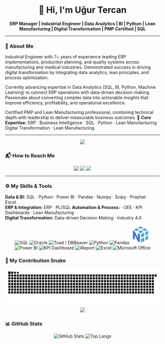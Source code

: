 
<h1 align="center">👋 Hi, I'm Uğur Tercan</h1>
<p align="center">
  <b>ERP Manager | Industrial Engineer | Data Analytics | BI | Python | Lean Manufacturing | Digital Transformation | PMP Certified | SQL </b>
</p>

---

### 🧭 About Me
Industrial Engineer with 7+ years of experience leading ERP implementations, production planning, and quality systems across manufacturing and medical industries. Demonstrated success in driving digital transformation by integrating data analytics, lean principles, and process optimization.

Currently advancing expertise in Data Analytics (SQL, BI, Python, Machine Learning) to connect ERP operations with data-driven decision-making. Passionate about converting complex data into actionable insights that improve efficiency, profitability, and operational excellence.

Certified PMP and Lean Manufacturing professional, combining technical depth with leadership to deliver measurable business outcomes.
🔹 <b>Core Expertise:</b> ERP · Business Intelligence · SQL · Python · Lean Manufacturing · Digital Transformation · Lean Manufacturing

---
<p align="center">
  <img src="https://media.giphy.com/media/L8K62iTDkzGX6/giphy.gif" width="400" />
</p>


### 📬 How to Reach Me
<p align="center">
  <a href="https://www.linkedin.com/in/ugurtercan/"><img src="https://img.shields.io/badge/LinkedIn-0077B5?style=for-the-badge&logo=linkedin&logoColor=white" /></a>
  <a href="https://medium.com/@uurtrcn"><img src="https://img.shields.io/badge/Medium-000000?style=for-the-badge&logo=medium&logoColor=white" /></a>
  <a href="mailto:ugur_ut@yahoo.com"><img src="https://img.shields.io/badge/Email-D14836?style=for-the-badge&logo=gmail&logoColor=white" /></a>
</p>

---

### ⚙️ My Skills & Tools
**Data & BI:** SQL · Python · Power BI · Pandas  · Numpy · Scipy · Prophet · Excel  
**ERP & Integration:** ERP · PL/SQL 
**Automation & Process:** · OEE · KPI Dashboards · Lean Manufacturing  
**Digital Transformation:** Data-driven Decision Making · Industry 4.0  

<p align="center">

  <!-- Database & Development -->
  <img src="https://img.icons8.com/ios-filled/64/sql.png" alt="SQL" />
  <img src="https://img.icons8.com/color/64/oracle-logo.png" alt="Oracle" />
  <img src="https://img.icons8.com/color/64/code--v1.png" alt="Toad / DBBeaver" />

  <!-- Programming & Data Analysis -->
  <img src="https://img.icons8.com/color/64/python--v1.png" alt="Python" />
  <img src="https://raw.githubusercontent.com/valohai/ml-logos/master/pandas.svg" width="64" alt="Pandas" />
  <img src="https://raw.githubusercontent.com/valohai/ml-logos/master/numpy.svg" width="64" alt="NumPy" />

  <!-- Reporting & Analytics -->
  <img src="https://img.icons8.com/color/64/power-bi.png" alt="Power BI" />
  <img src="https://img.icons8.com/color/64/bar-chart.png" alt="KPI Dashboard" />
  <img src="https://img.icons8.com/fluency/64/presentation.png" alt="iReport" />

  <!-- Office & Productivity -->
  <img src="https://img.icons8.com/color/64/microsoft-excel-2019--v1.png" alt="Excel" />
  <img src="https://img.icons8.com/color/64/microsoft-office-2019.png" alt="Microsoft Office" />

</p>

### 🐍 My Contribution Snake
<p align="center">
  <img src="https://raw.githubusercontent.com/ugurtercan/ugurtercan/output/github-contribution-grid-snake-dark.svg" alt="Snake animation" />
</p>

<p align="center">
  <img src="https://github-readme-streak-stats.herokuapp.com?user=ugurtercan&theme=radical&hide_border=true" />
</p>


### 📊 GitHub Stats
<p align="center">
  <img src="https://github-readme-stats.vercel.app/api?username=ugurtercan&show_icons=true&theme=radical" alt="GitHub Stats" />
  <img src="https://github-readme-stats.vercel.app/api/top-langs/?username=ugurtercan&layout=compact&theme=radical" alt="Top Langs" />
</p>
